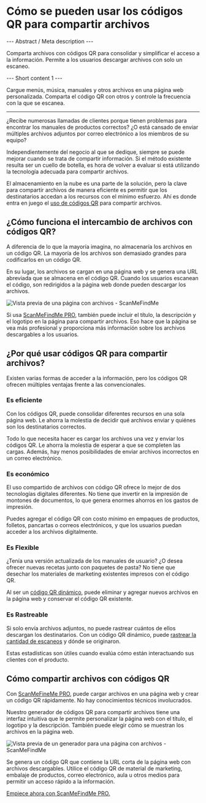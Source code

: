 <h1>Cómo se pueden usar los códigos QR para compartir archivos</h1>

--- Abstract / Meta description ---

Comparta archivos con códigos QR para consolidar y simplificar el acceso a la información. Permite a los usuarios descargar archivos con solo un escaneo.

--- Short content 1 ---

Cargue menús, música, manuales y otros archivos en una página web personalizada. Comparta el código QR con otros y controle la frecuencia con la que se escanea.

----------

<p>¿Recibe numerosas llamadas de clientes porque tienen problemas para encontrar los manuales de productos correctos? ¿O está cansado de enviar múltiples archivos adjuntos por correo electrónico a los miembros de su equipo? </p>

<p>Independientemente del negocio al que se dedique, siempre se puede mejorar cuando se trata de compartir información. Si el método existente resulta ser un cuello de botella, es hora de volver a evaluar si está utilizando la tecnología adecuada para compartir archivos. </p>

<p>El almacenamiento en la nube es una parte de la solución, pero la clave para compartir archivos de manera eficiente es permitir que los destinatarios accedan a los recursos con el mínimo esfuerzo. Ahí es donde entra en juego el <a href="#static:url">uso de códigos QR</a> para compartir archivos.</p>

<h2>¿Cómo funciona el intercambio de archivos con códigos QR?</h2>

<p>A diferencia de lo que la mayoría imagina, no almacenaría los archivos en un código QR. La mayoría de los archivos son demasiado grandes para codificarlos en un código QR. </p>

<p>En su lugar, los archivos se cargan en una página web y se genera una URL abreviada que se almacena en el código QR. Cuando los usuarios escanean el código, son redirigidos a la página web donde pueden descargar los archivos. </p>

<p class="imageholder">
    <img src="https://media.scanmefindme.com/blog/about_dynamic_page/files/img 1 - preview files.png"
        alt="Vista previa de una página con archivos - ScanMeFindMe">
</p>

<p>Si usa <a href="#pro">ScanMeFindMe PRO</a>, también puede incluir el título, la descripción y el logotipo en la página para compartir archivos. Eso hace que la página se vea más profesional y proporciona más información sobre los archivos descargables a los usuarios. </p>

<h2>¿Por qué usar códigos QR para compartir archivos?</h2>

<p>Existen varias formas de acceder a la información, pero los códigos QR ofrecen múltiples ventajas frente a las convencionales. </p>

<h3>Es eficiente</h3>

<p>Con los códigos QR, puede consolidar diferentes recursos en una sola página web. Le ahorra la molestia de decidir qué archivos enviar y quiénes son los destinatarios correctos. </p>

<p>Todo lo que necesita hacer es cargar los archivos una vez y enviar los códigos QR. Le ahorra la molestia de esperar a que se completen las cargas. Además, hay menos posibilidades de enviar archivos incorrectos en un correo electrónico. </p>

<h3>Es económico</h3>

<p>El uso compartido de archivos con código QR ofrece lo mejor de dos tecnologías digitales diferentes. No tiene que invertir en la impresión de montones de documentos, lo que genera enormes ahorros en los gastos de impresión. </p>

<p>Puedes agregar el código QR con costo mínimo en empaques de productos, folletos, pancartas o correos electrónicos, y que los usuarios puedan acceder a los archivos digitalmente. </p>

<h3>Es Flexible</h3>

<p>¿Tenía una versión actualizada de los manuales de usuario? ¿O desea ofrecer nuevas recetas junto con paquetes de pasta? No tiene que desechar los materiales de marketing existentes impresos con el código QR. </p>

<p>Al ser un <a href="#about:product">código QR dinámico</a>, puede eliminar y agregar nuevos archivos en la página web y conservar el código QR existente.</p>

<h3>Es Rastreable</h3>

<p>Si solo envía archivos adjuntos, no puede rastrear cuántos de ellos descargan los destinatarios. Con un código QR dinámico, puede <a href="#article:about_statistics">rastrear la cantidad de escaneos</a> y dónde se originaron. </p>

<p>Estas estadísticas son útiles cuando evalúa cómo están interactuando sus clientes con el producto. </p>

<h2>Cómo compartir archivos con códigos QR</h2>

<p>Con <a href="#pro">ScanMeFineMe PRO</a>, puede cargar archivos en una página web y crear un código QR rápidamente. No hay conocimientos técnicos involucrados. </p>

<p>Nuestro generador de códigos QR para compartir archivos tiene una interfaz intuitiva que le permite personalizar la página web con el título, el logotipo y la descripción. También puede elegir cómo se muestran los archivos en la página web. </p>

<p class="imageholder">
    <img src="https://media.scanmefindme.com/blog/about_dynamic_page/files/img 2 - how files are displayed.png"
        alt="Vista previa de un generador para una página con archivos - ScanMeFindMe">
</p>

<p>Se genera un código QR que contiene la URL corta de la página web con archivos descargables. Utilice el código QR de material de marketing, embalaje de productos, correo electrónico, aula u otros medios para permitir un acceso rápido a la información. </p>

<p><a href="#pro">Empiece ahora con ScanMeFindMe PRO.</a></p>
